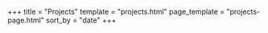 +++
title = "Projects"
template = "projects.html"
page_template = "projects-page.html"
sort_by = "date"
+++